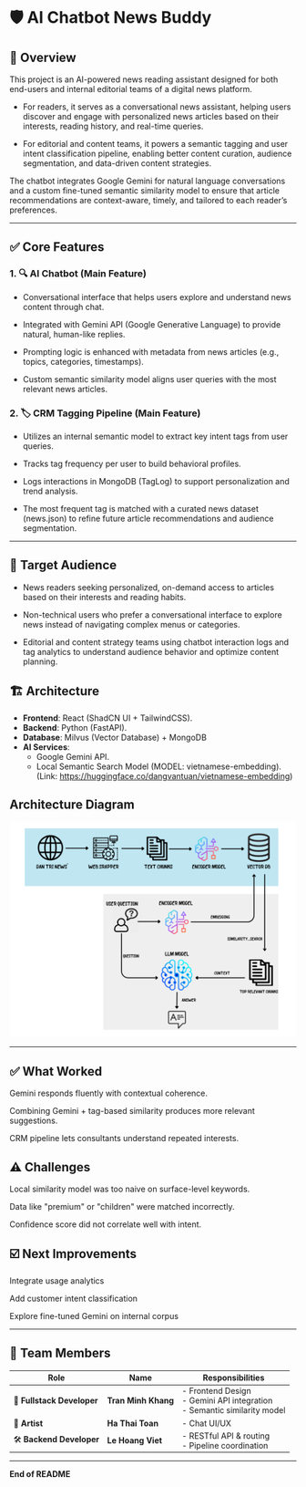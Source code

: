 # 🛡️ AI Chatbot News Buddy

## 📌 Overview
This project is an AI-powered news reading assistant designed for both end-users and internal editorial teams of a digital news platform.

- For readers, it serves as a conversational news assistant, helping users discover and engage with personalized news articles based on their interests, reading history, and real-time queries.

- For editorial and content teams, it powers a semantic tagging and user intent classification pipeline, enabling better content curation, audience segmentation, and data-driven content strategies.

The chatbot integrates Google Gemini for natural language conversations and a custom fine-tuned semantic similarity model to ensure that article recommendations are context-aware, timely, and tailored to each reader’s preferences.

---

## ✅ Core Features

### 1. 🔍 AI Chatbot (Main Feature)

- Conversational interface that helps users explore and understand news content through chat.

- Integrated with Gemini API (Google Generative Language) to provide natural, human-like replies.

- Prompting logic is enhanced with metadata from news articles (e.g., topics, categories, timestamps).

- Custom semantic similarity model aligns user queries with the most relevant news articles.

### 2. 🏷️ CRM Tagging Pipeline (Main Feature)

- Utilizes an internal semantic model to extract key intent tags from user queries.

- Tracks tag frequency per user to build behavioral profiles.

- Logs interactions in MongoDB (TagLog) to support personalization and trend analysis.

- The most frequent tag is matched with a curated news dataset (news.json) to refine future article recommendations and audience segmentation.

---

## 🎯 Target Audience

- News readers seeking personalized, on-demand access to articles based on their interests and reading habits.

- Non-technical users who prefer a conversational interface to explore news instead of navigating complex menus or categories.

- Editorial and content strategy teams using chatbot interaction logs and tag analytics to understand audience behavior and optimize content planning.

## 🏗️ Architecture

- **Frontend**: React (ShadCN UI + TailwindCSS).
- **Backend**: Python (FastAPI).
- **Database**: Milvus (Vector Database) + MongoDB
- **AI Services**:
  - Google Gemini API.
  - Local Semantic Search Model (MODEL: vietnamese-embedding). (Link: https://huggingface.co/dangvantuan/vietnamese-embedding)

## Architecture Diagram ##
  ![Architecture Diagram](../pictures/architecture1.png)

---

## ✅ What Worked

Gemini responds fluently with contextual coherence.

Combining Gemini + tag-based similarity produces more relevant suggestions.

CRM pipeline lets consultants understand repeated interests.

## ⚠️ Challenges

Local similarity model was too naive on surface-level keywords.

Data like "premium" or "children" were matched incorrectly.

Confidence score did not correlate well with intent.

## ☑️ Next Improvements

Integrate usage analytics

Add customer intent classification

Explore fine-tuned Gemini on internal corpus

---

## 👥 Team Members

| Role               | Name             | Responsibilities                                                                 |
|--------------------|------------------|----------------------------------------------------------------------------------|
| 🧠 **Fullstack Developer** | **Tran Minh Khang** | - Frontend Design<br>- Gemini API integration<br>- Semantic similarity model |
| 🎨 **Artist** | **Ha Thai Toan**   | - Chat UI/UX<br>
| 🛠️ **Backend Developer** | **Le Hoang Viet**   | - RESTful API & routing<br>- Pipeline coordination    |

---

**End of README**

